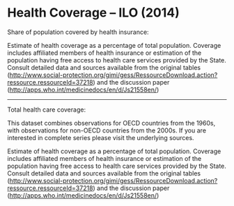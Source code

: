 # Health Coverage – ILO (2014)

Share of population covered by health insurance:

Estimate of health coverage as a percentage of total population. Coverage includes affiliated members of health insurance or estimation of the population having free access to health care services provided by the State. Consult detailed data and sources available from the original tables (http://www.social-protection.org/gimi/gess/RessourceDownload.action?ressource.ressourceId=37218) and the discussion paper (http://apps.who.int/medicinedocs/en/d/Js21558en/)

---

Total health care coverage:

This dataset combines observations for OECD countries from the 1960s, with observations for non-OECD countries from the 2000s. If you are interested in complete series please visit the underlying sources.

Estimate of health coverage as a percentage of total population. Coverage includes affiliated members of health insurance or estimation of the population having free access to health care services provided by the State. Consult detailed data and sources available from the original tables (http://www.social-protection.org/gimi/gess/RessourceDownload.action?ressource.ressourceId=37218) and the discussion paper (http://apps.who.int/medicinedocs/en/d/Js21558en/)